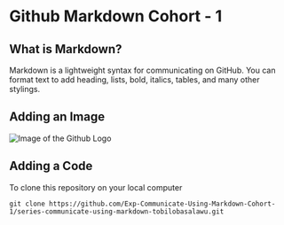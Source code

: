 # Github Markdown Cohort - 1

## What is Markdown?
Markdown is a lightweight syntax for communicating on GitHub. You can format text to add heading, lists, bold, italics, tables, and many other stylings.

## Adding an Image
![Image of the Github Logo](https://th.bing.com/th/id/OIP.8SVgggxQcO5L6Dw_61ac4QHaEK?rs=1&pid=ImgDetMain)

## Adding a Code
To clone this repository on your local computer

```
git clone https://github.com/Exp-Communicate-Using-Markdown-Cohort-1/series-communicate-using-markdown-tobilobasalawu.git
```

